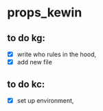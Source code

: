 # props_kewin

## to do kg:

- [x] write who rules in the hood, 
- [x] add new file 

## to do kc: 

- [x] set up environment,

